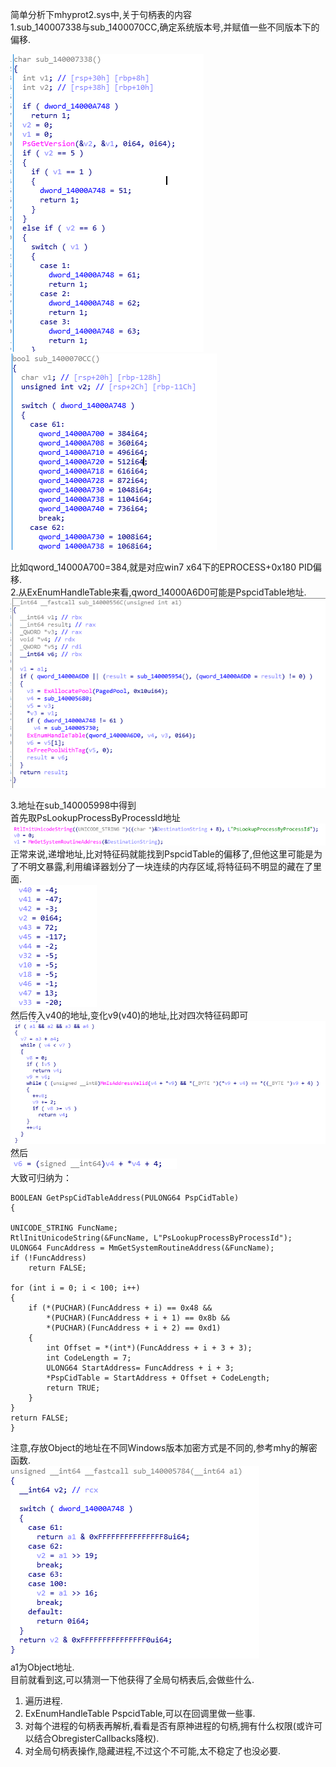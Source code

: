简单分析下mhyprot2.sys中,关于句柄表的内容  
1.sub\_140007338与sub\_1400070CC,确定系统版本号,并赋值一些不同版本下的偏移.  

![](https://github.com/WindRunner97/Pspcidtable-EnumProcess/blob/master/IMG/1.png)  
![](https://github.com/WindRunner97/Pspcidtable-EnumProcess/blob/master/IMG/2.png)  
 
比如qword\_14000A700=384,就是对应win7 x64下的EPROCESS+0x180 PID偏移.  
2.从ExEnumHandleTable来看,qword\_14000A6D0可能是PspcidTable地址.  
![](https://github.com/WindRunner97/Pspcidtable-EnumProcess/blob/master/IMG/3.png)   


3.地址在sub\_140005998中得到  
首先取PsLookupProcessByProcessId地址  
![](https://github.com/WindRunner97/Pspcidtable-EnumProcess/blob/master/IMG/4.png)  
 正常来说,递增地址,比对特征码就能找到PspcidTable的偏移了,但他这里可能是为了不明文暴露,利用编译器划分了一块连续的内存区域,将特征码不明显的藏在了里面.  
![](https://github.com/WindRunner97/Pspcidtable-EnumProcess/blob/master/IMG/5.png)   
 然后传入v40的地址,变化v9(v40)的地址,比对四次特征码即可  
![](https://github.com/WindRunner97/Pspcidtable-EnumProcess/blob/master/IMG/6.png)   
然后  
![](https://github.com/WindRunner97/Pspcidtable-EnumProcess/blob/master/IMG/7.png)  
大致可归纳为：    

    BOOLEAN GetPspCidTableAddress(PULONG64 PspCidTable)
    {

	UNICODE_STRING FuncName;
	RtlInitUnicodeString(&FuncName, L"PsLookupProcessByProcessId");
	ULONG64 FuncAddress = MmGetSystemRoutineAddress(&FuncName);
	if (!FuncAddress)
		return FALSE;

	for (int i = 0; i < 100; i++)
	{
		if (*(PUCHAR)(FuncAddress + i) == 0x48 &&
			*(PUCHAR)(FuncAddress + i + 1) == 0x8b &&
			*(PUCHAR)(FuncAddress + i + 2) == 0xd1)
		{
			int Offset = *(int*)(FuncAddress + i + 3 + 3);
			int CodeLength = 7;
			ULONG64 StartAddress= FuncAddress + i + 3;
			*PspCidTable = StartAddress + Offset + CodeLength;
			return TRUE;
		}
	}
	return FALSE;
    }  



注意,存放Object的地址在不同Windows版本加密方式是不同的,参考mhy的解密函数.  
![](https://github.com/WindRunner97/Pspcidtable-EnumProcess/blob/master/IMG/8.png)  
a1为Object地址.  
目前就看到这,可以猜测一下他获得了全局句柄表后,会做些什么.  
1.	遍历进程.  
2.	ExEnumHandleTable PspcidTable,可以在回调里做一些事.  
3.	对每个进程的句柄表再解析,看看是否有原神进程的句柄,拥有什么权限(或许可以结合ObregisterCallbacks降权).  
4.	对全局句柄表操作,隐藏进程,不过这个不可能,太不稳定了也没必要.  
